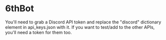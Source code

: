 # 6thBot

You'll need to grab a Discord API token and replace the "discord" dictionary element in api_keys.json with it.
If you want to test/add to the other APIs, you'll need a token for them too.
